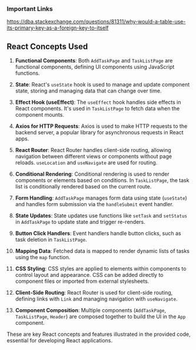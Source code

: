 ### Important Links
https://dba.stackexchange.com/questions/81311/why-would-a-table-use-its-primary-key-as-a-foreign-key-to-itself



## React Concepts Used

1. **Functional Components**: Both `AddTaskPage` and `TaskListPage` are functional components, defining UI components using JavaScript functions.

2. **State**: React's `useState` hook is used to manage and update component state, storing and managing data that can change over time.

3. **Effect Hook (useEffect)**: The `useEffect` hook handles side effects in React components. It's used in `TaskListPage` to fetch data when the component mounts.

4. **Axios for HTTP Requests**: Axios is used to make HTTP requests to the backend server, a popular library for asynchronous requests in React apps.

5. **React Router**: React Router handles client-side routing, allowing navigation between different views or components without page reloads. `useLocation` and `useNavigate` are used for routing.

6. **Conditional Rendering**: Conditional rendering is used to render components or elements based on conditions. In `TaskListPage`, the task list is conditionally rendered based on the current route.

7. **Form Handling**: `AddTaskPage` manages form data using state (`useState`) and handles form submission via the `handleSubmit` event handler.

8. **State Updates**: State updates use functions like `setTask` and `setStatus` in `AddTaskPage` to update state and trigger re-renders.

9. **Button Click Handlers**: Event handlers handle button clicks, such as task deletion in `TaskListPage`.

10. **Mapping Data**: Fetched data is mapped to render dynamic lists of tasks using the `map` function.

11. **CSS Styling**: CSS styles are applied to elements within components to control layout and appearance. CSS can be added directly to component files or imported from external stylesheets.

12. **Client-Side Routing**: React Router is used for client-side routing, defining links with `Link` and managing navigation with `useNavigate`.

13. **Component Composition**: Multiple components (`AddTaskPage`, `TaskListPage`, `Header`) are composed together to build the UI in the `App` component.

These are key React concepts and features illustrated in the provided code, essential for developing React applications.
